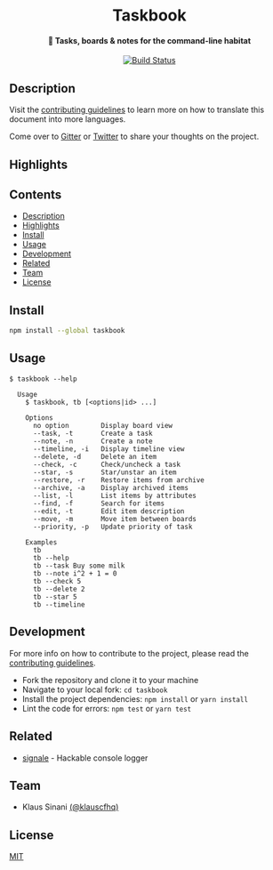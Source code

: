 <h1 align="center">
  Taskbook
</h1>

<h4 align="center">
  📓 Tasks, boards & notes for the command-line habitat
</h4>

<p align="center">
  <a href="https://travis-ci.com/klauscfhq/taskbook">
    <img alt="Build Status" src="https://travis-ci.com/klauscfhq/taskbook.svg?branch=master">
  </a>
</p>

## Description

Visit the [contributing guidelines](https://github.com/klauscfhq/taskbook/blob/master/contributing.md#translating-documentation) to learn more on how to translate this document into more languages.

Come over to [Gitter](https://gitter.im/klauscfhq/taskbook) or [Twitter](https://twitter.com/klauscfhq) to share your thoughts on the project.

## Highlights

## Contents

- [Description](#description)
- [Highlights](#highlights)
- [Install](#install)
- [Usage](#usage)
- [Development](#development)
- [Related](#related)
- [Team](#team)
- [License](#license)

## Install

```bash
npm install --global taskbook
```

## Usage

```
$ taskbook --help

  Usage
    $ taskbook, tb [<options|id> ...]

    Options
      no option        Display board view
      --task, -t       Create a task
      --note, -n       Create a note
      --timeline, -i   Display timeline view
      --delete, -d     Delete an item
      --check, -c      Check/uncheck a task
      --star, -s       Star/unstar an item
      --restore, -r    Restore items from archive
      --archive, -a    Display archived items
      --list, -l       List items by attributes
      --find, -f       Search for items
      --edit, -t       Edit item description
      --move, -m       Move item between boards
      --priority, -p   Update priority of task

    Examples
      tb
      tb --help
      tb --task Buy some milk
      tb --note i^2 + 1 = 0
      tb --check 5
      tb --delete 2
      tb --star 5
      tb --timeline
```

## Development

For more info on how to contribute to the project, please read the [contributing guidelines](https://github.com/klauscfhq/taskbook/blob/master/contributing.md).

- Fork the repository and clone it to your machine
- Navigate to your local fork: `cd taskbook`
- Install the project dependencies: `npm install` or `yarn install`
- Lint the code for errors: `npm test` or `yarn test`

## Related

- [signale](https://github.com/klauscfhq/signale) - Hackable console logger

## Team

- Klaus Sinani [(@klauscfhq)](https://github.com/klauscfhq)

## License

[MIT](https://github.com/klauscfhq/taskbook/blob/master/license.md)
